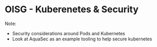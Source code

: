 # OISG - Kuberenetes & Security

Note:
- Security considerations around Pods and Kubernetes
- Look at AquaSec as an example tooling to help secure kubernetes 